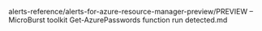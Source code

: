 alerts-reference/alerts-for-azure-resource-manager-preview/PREVIEW – MicroBurst toolkit Get-AzurePasswords function run detected.md